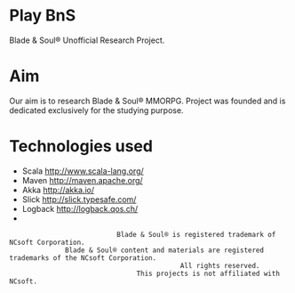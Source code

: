 Play BnS
========

Blade & Soul® Unofficial Research Project. 


Aim
========

Our aim is to research Blade & Soul® MMORPG. Project was founded and is dedicated exclusively for the studying purpose.


Technologies used
========

* Scala http://www.scala-lang.org/
* Maven http://maven.apache.org/
* Akka http://akka.io/
* Slick http://slick.typesafe.com/
* Logback http://logback.qos.ch/
* 






                               Blade & Soul® is registered trademark of NCsoft Corporation.
                  Blade & Soul® content and materials are registered trademarks of the NCsoft Corporation. 
                                               All rights reserved. 
                                    This projects is not affiliated with NCsoft.

